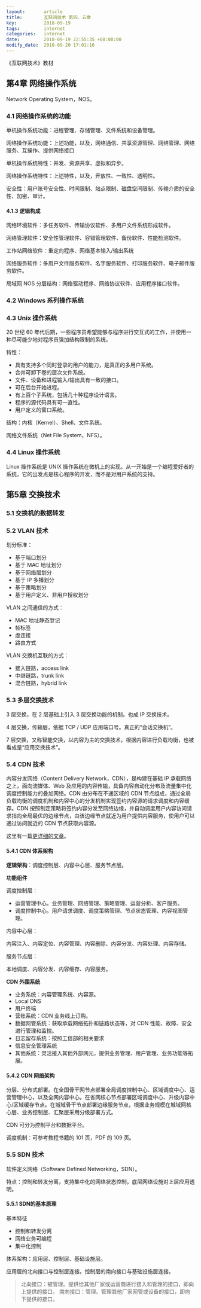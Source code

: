 ```yaml
---
layout:       article
title:        互联网技术 第四、五章
key:          2018-09-19
tags:         internet
categories:   internet
date:         2018-09-19 22:55:35 +08:00:00
modify_date:  2018-09-20 17:01:16
---
```


《互联网技术》教材 

<!--more-->

## 第4章 网络操作系统

Network Operating System，NOS。

### 4.1 网络操作系统的功能

单机操作系统功能：进程管理、存储管理、文件系统和设备管理。

网络操作系统功能：上述功能，以及，网络通信、共享资源管理、网络管理、网络服务、互操作、提供网络接口

单机操作系统特性：并发、资源共享、虚拟和异步。

网络操作系统特性：上述特性，以及，开放性、一致性、透明性。

安全性：用户账号安全性、时间限制、站点限制、磁盘空间限制、传输介质的安全性、加密、审计。

#### 4.1.3 逻辑构成

网络环境软件：多任务软件、传输协议软件、多用户文件系统形成软件。

网络管理软件：安全性管理软件、容错管理软件、备份软件、性能检测软件。

工作站网络软件：重定向程序、网络基本输入/输出系统

网络服务软件：多用户文件服务软件、名字服务软件、打印服务软件、电子邮件服务软件。

局域网 NOS 分层结构：网络驱动程序、网络协议软件、应用程序接口软件。

### 4.2 Windows 系列操作系统

### 4.3 Unix 操作系统

20 世纪 60 年代后期，一些程序员希望能够与程序进行交互式的工作，并使用一种尽可能少地对程序员强加结构限制的系统。

特性：

- 具有支持多个同时登录的用户的能力，是真正的多用户系统。
- 合并可卸下卷的层次文件系统。
- 文件、设备和进程输入/输出具有一致的接口。
- 可在后台开始进程。
- 有上百个子系统，包括几十种程序设计语言。
- 程序的源代码具有可一直性。
- 用户定义的窗口系统。

结构：内核（Kernel）、Shell、文件系统。

网络文件系统（Net File System，NFS）。

### 4.4 Linux 操作系统

Linux 操作系统是 UNIX 操作系统在微机上的实现。从一开始是一个编程爱好者的系统，它的出发点是核心程序的开发，而不是对用户系统的支持。

## 第5章 交换技术

### 5.1 交换机的数据转发

### 5.2 VLAN 技术

划分标准：

- 基于端口划分
- 基于 MAC 地址划分
- 基于网络层划分
- 基于 IP 多播划分
- 基于策略划分
- 基于用户定义、非用户授权划分

VLAN 之间通信的方式：

- MAC 地址静态登记
- 帧标签
- 虚连接
- 路由方式

VLAN 交换机互联的方式：

- 接入链路，access link
- 中继链路，trunk link
- 混合链路，hybrid link

### 5.3 多层交换技术

3 层交换，在 2 层基础上引入 3 层交换功能的机制。也成 IP 交换技术。

4 层交换，传输层，依据 TCP / UDP 应用端口号。真正的“会话交换机”。

7 层交换，又称智能交换，以内容为主的交换技术，根据内容进行负载均衡，也被看成是“应用交换技术”。

### 5.4 CDN 技术

内容分发网络（Content Delivery Network，CDN），是构建在基础 IP 承载网络之上，面向流媒体、Web 及应用的内容传输，具备内容自动化分布及流量集中化调度控制能力的叠加网络。CDN 由分布在不通区域的 CDN 节点组成，通过全局负载均衡的调度机制和内容中心的分发机制实现签约内容源的请求调度和内容缓存。CDN 按照制定策略将签约内容分发至网络边缘，并自动调度用户内容访问请求指向全局最优的边缘节点，由该边缘节点就近为用户提供内容服务，使用户可以通过访问就近的 CDN 节点获取内容源。

这里有一篇[更详细的文章](../notes/content-deliver-network.html)。

#### 5.4.1 CDN 体系架构

**逻辑架构**：调度控制层、内容中心层、服务节点层。

**功能组件**

调度控制层：

- 运营管理中心。业务管理、网络管理、策略管理、运营分析、客户服务。
- 调度控制中心。用户请求调度、调度策略管理、节点状态管理、内容视图管理。

内容中心层：

内容注入、内容定位、内容管理、内容删除、内容分发、内容处理、内容存储。

服务节点层：

本地调度、内容分发、内容缓存、内容服务。

**CDN 外围系统**

- 业务系统：内容管理系统、内容源。
- Local DNS
- 用户终端
- 营账系统：CDN 业务线上订购。
- 数据网管系统：获取承载网络拓扑和链路状态等，对 CDN 性能、故障、安全进行管理和监控。
- 日志留存系统：按照工信部的相关要求
- 信息安全管理系统
- 其他系统：灵活接入其他外部网元，提供业务管理、用户管理、业务功能等拓展。

#### 5.4.2 CDN 网络架构

分层、分布式部署。在全国骨干网节点部署全局调度控制中心、区域调度中心、运营管理中心，以及全网内容中心。在省网核心节点部署区域调度中心、升级内容中心/区域缓存节点。在城域骨干节点部署边缘服务节点，根据业务规模在城域网核心层、业务控制层、汇聚层采用分级部署方式。

CDN 可分为控制平台和数据平台。

调度机制：可参考教程书籍的 101 页，PDF 的 109 页。

### 5.5 SDN 技术

软件定义网络（Software Defined Networking，SDN）。

特点：控制和转发分离，支持集中化的网络状态控制，底层网络设施对上层应用透明。

#### 5.5.1 SDN的基本原理

基本特征

- 控制和转发分离
- 网络业务可编程
- 集中化控制

体系架构：应用层、控制层、基础设施层。

应用层的北向接口与控制层连接。控制层的南向接口与基础设施层连接。

> 北向接口：被管理。提供给其他厂家或运营商进行接入和管理的接口，即向上提供的接口。
> 南向接口：管理。管理其他厂家网管或设备的接口，即向下提供的接口。

